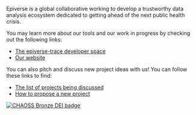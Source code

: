 Epiverse is a global collaborative working to develop a trustworthy data 
analysis ecosystem dedicated to getting ahead of the next public health crisis.

You may learn more about our tools and our work in progress by checking out the
following links:

- [The epiverse-trace developer space](https://epiverse-trace.github.io/)
- [Our website](https://data.org/initiatives/epiverse/)

You can also pitch and discuss new project ideas with us! You can follow these links to find:

* [The list of projects being discussed](https://github.com/orgs/epiverse-trace/discussions/categories/project-ideas)
* [How to propose a new project](https://github.com/orgs/epiverse-trace/discussions/new?category=project-ideas)

[![CHAOSS Bronze DEI badge](../Bronze-Badge.svg)](https://badging.chaoss.community/)
